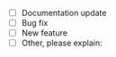 
<!-- DO NOT POST LINKS OR REFERENCES TO COPYRIGHTED CONTENT IN YOUR ISSUE. -->

<!--**What is the purpose of this pull request? (Put an  "X" in the box OR Check the box after commit)**-->
+ [ ] Documentation update
+ [ ] Bug fix
+ [ ] New feature
+ [ ] Other, please explain:
<!--**What changes did you make? (Give an overview)**-->


<!--**Which issue (if any) does this pull request address?**-->


<!--**Is there anything you'd like reviewers to focus on?**-->
